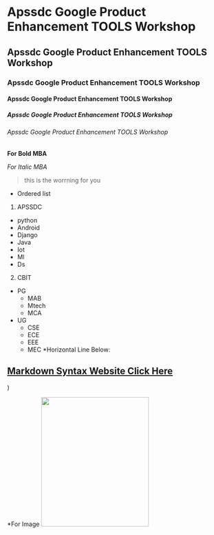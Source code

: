 # Apssdc Google Product Enhancement TOOLS Workshop
## Apssdc Google Product Enhancement TOOLS Workshop
### Apssdc Google Product Enhancement TOOLS Workshop
#### Apssdc Google Product Enhancement TOOLS Workshop
##### Apssdc Google Product Enhancement TOOLS Workshop
###### Apssdc Google Product Enhancement TOOLS Workshop
**For Bold MBA**

*For Italic MBA*

> this is the worrning for you

* Ordered list
1. APSSDC
 - python
 - Android
 - Django
 - Java
 - Iot
 - Ml
 - Ds

2. CBIT
 - PG
   - MAB
   - Mtech
   - MCA
 - UG
   - CSE
   - ECE
   - EEE
   - MEC
   *Horizontal Line Below:   
   
## [Markdown Syntax Website Click Here]()   
)

*For Image
<img src="https://pbs.twimg.com/profile_images/1197812950209191936/jVAIlIOZ_400x400.jpg" width=250 height=300>
